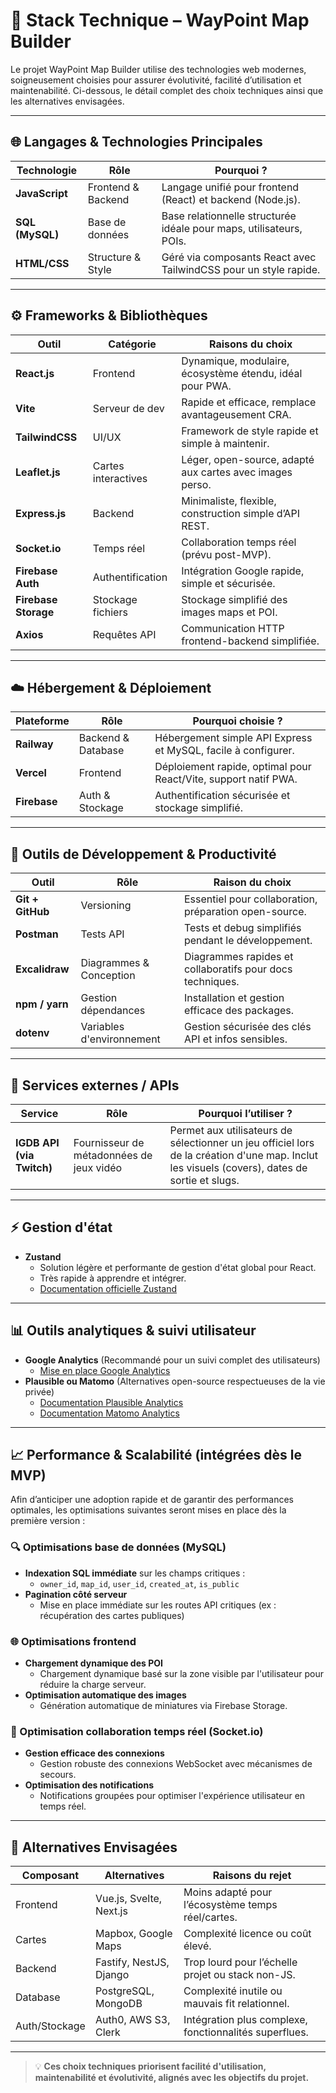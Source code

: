 # 🚀 Stack Technique – WayPoint Map Builder

Le projet WayPoint Map Builder utilise des technologies web modernes, soigneusement choisies pour assurer évolutivité, facilité d’utilisation et maintenabilité. Ci-dessous, le détail complet des choix techniques ainsi que les alternatives envisagées.

---

## 🌐 Langages & Technologies Principales

| Technologie       | Rôle                  | Pourquoi ?                                                            |
|-------------------|-----------------------|-----------------------------------------------------------------------|
| **JavaScript**    | Frontend & Backend    | Langage unifié pour frontend (React) et backend (Node.js).            |
| **SQL (MySQL)**   | Base de données       | Base relationnelle structurée idéale pour maps, utilisateurs, POIs.   |
| **HTML/CSS**      | Structure & Style     | Géré via composants React avec TailwindCSS pour un style rapide.      |

---

## ⚙️ Frameworks & Bibliothèques

| Outil               | Catégorie           | Raisons du choix                                           |
|---------------------|---------------------|------------------------------------------------------------|
| **React.js**        | Frontend            | Dynamique, modulaire, écosystème étendu, idéal pour PWA.   |
| **Vite**            | Serveur de dev      | Rapide et efficace, remplace avantageusement CRA.          |
| **TailwindCSS**     | UI/UX               | Framework de style rapide et simple à maintenir.           |
| **Leaflet.js**      | Cartes interactives | Léger, open-source, adapté aux cartes avec images perso.   |
| **Express.js**      | Backend             | Minimaliste, flexible, construction simple d’API REST.     |
| **Socket.io**       | Temps réel          | Collaboration temps réel (prévu post-MVP).                 |
| **Firebase Auth**   | Authentification    | Intégration Google rapide, simple et sécurisée.            |
| **Firebase Storage**| Stockage fichiers   | Stockage simplifié des images maps et POI.                 |
| **Axios**           | Requêtes API        | Communication HTTP frontend-backend simplifiée.            |

---

## ☁️ Hébergement & Déploiement

| Plateforme  | Rôle                 | Pourquoi choisie ?                                                      |
|-------------|----------------------|-------------------------------------------------------------------------|
| **Railway** | Backend & Database   | Hébergement simple API Express et MySQL, facile à configurer.           |
| **Vercel**  | Frontend             | Déploiement rapide, optimal pour React/Vite, support natif PWA.         |
| **Firebase**| Auth & Stockage      | Authentification sécurisée et stockage simplifié.                       |

---

## 🧪 Outils de Développement & Productivité

| Outil                | Rôle                    | Raison du choix                                       |
|----------------------|-------------------------|-------------------------------------------------------|
| **Git + GitHub**     | Versioning              | Essentiel pour collaboration, préparation open-source.|
| **Postman**          | Tests API               | Tests et debug simplifiés pendant le développement.    |
| **Excalidraw**       | Diagrammes & Conception | Diagrammes rapides et collaboratifs pour docs techniques.|
| **npm / yarn**       | Gestion dépendances     | Installation et gestion efficace des packages.         |
| **dotenv**           | Variables d'environnement| Gestion sécurisée des clés API et infos sensibles.     |

---

## 📡 Services externes / APIs

| Service                | Rôle                                      | Pourquoi l’utiliser ?                                                                                   |
|------------------------|-------------------------------------------|----------------------------------------------------------------------------------------------------------|
| **IGDB API (via Twitch)** | Fournisseur de métadonnées de jeux vidéo | Permet aux utilisateurs de sélectionner un jeu officiel lors de la création d'une map. Inclut les visuels (covers), dates de sortie et slugs. |

---

## ⚡ Gestion d'état
- **Zustand**
  - Solution légère et performante de gestion d'état global pour React.
  - Très rapide à apprendre et intégrer.
  - [Documentation officielle Zustand](https://github.com/pmndrs/zustand)

---

## 📊 Outils analytiques & suivi utilisateur
- **Google Analytics** (Recommandé pour un suivi complet des utilisateurs)
  - [Mise en place Google Analytics](https://developers.google.com/analytics/devguides/collection/gtagjs)
- **Plausible ou Matomo** (Alternatives open-source respectueuses de la vie privée)
  - [Documentation Plausible Analytics](https://plausible.io/docs)
  - [Documentation Matomo Analytics](https://matomo.org/docs/javascript-tracking/)

---

## 📈 Performance & Scalabilité (intégrées dès le MVP)

Afin d’anticiper une adoption rapide et de garantir des performances optimales, les optimisations suivantes seront mises en place dès la première version :

### 🔍 Optimisations base de données (MySQL)
- **Indexation SQL immédiate** sur les champs critiques :
  - `owner_id`, `map_id`, `user_id`, `created_at`, `is_public`
- **Pagination côté serveur**
  - Mise en place immédiate sur les routes API critiques (ex : récupération des cartes publiques)

### 🌐 Optimisations frontend
- **Chargement dynamique des POI**
  - Chargement dynamique basé sur la zone visible par l'utilisateur pour réduire la charge serveur.
- **Optimisation automatique des images**
  - Génération automatique de miniatures via Firebase Storage.

### 🔄 Optimisation collaboration temps réel (Socket.io)
- **Gestion efficace des connexions**
  - Gestion robuste des connexions WebSocket avec mécanismes de secours.
- **Optimisation des notifications**
  - Notifications groupées pour optimiser l'expérience utilisateur en temps réel.

---

## 🔄 Alternatives Envisagées

| Composant   | Alternatives             | Raisons du rejet                                   |
|-------------|--------------------------|----------------------------------------------------|
| Frontend    | Vue.js, Svelte, Next.js  | Moins adapté pour l’écosystème temps réel/cartes.  |
| Cartes      | Mapbox, Google Maps      | Complexité licence ou coût élevé.                  |
| Backend     | Fastify, NestJS, Django  | Trop lourd pour l’échelle projet ou stack non-JS.  |
| Database    | PostgreSQL, MongoDB      | Complexité inutile ou mauvais fit relationnel.     |
| Auth/Stockage| Auth0, AWS S3, Clerk    | Intégration plus complexe, fonctionnalités superflues.|

---

> 💡 **Ces choix techniques priorisent facilité d'utilisation, maintenabilité et évolutivité, alignés avec les objectifs du projet.**
